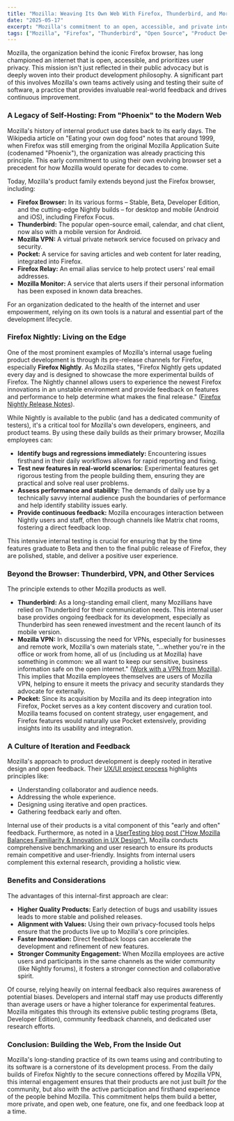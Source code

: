 ```yaml
---
title: "Mozilla: Weaving Its Own Web With Firefox, Thunderbird, and More"
date: "2025-05-17"
excerpt: "Mozilla's commitment to an open, accessible, and private internet is not just an external mission—it's deeply embedded in how they build and refine their own products. Explore how Mozilla's teams leverage their own software, from Firefox Nightly to Thunderbird and beyond, to innovate and improve."
tags: ["Mozilla", "Firefox", "Thunderbird", "Open Source", "Product Development", "Internal Testing", "User Experience", "Privacy", "Software Development Lifecycle", "Community Feedback"]
---
```


Mozilla, the organization behind the iconic Firefox browser, has long championed an internet that is open, accessible, and prioritizes user privacy. This mission isn't just reflected in their public advocacy but is deeply woven into their product development philosophy. A significant part of this involves Mozilla's own teams actively using and testing their suite of software, a practice that provides invaluable real-world feedback and drives continuous improvement.

### A Legacy of Self-Hosting: From "Phoenix" to the Modern Web

Mozilla's history of internal product use dates back to its early days. The Wikipedia article on "Eating your own dog food" notes that around 1999, when Firefox was still emerging from the original Mozilla Application Suite (codenamed "Phoenix"), the organization was already practicing this principle. This early commitment to using their own evolving browser set a precedent for how Mozilla would operate for decades to come.

Today, Mozilla's product family extends beyond just the Firefox browser, including:

* **Firefox Browser:** In its various forms – Stable, Beta, Developer Edition, and the cutting-edge Nightly builds – for desktop and mobile (Android and iOS), including Firefox Focus.
* **Thunderbird:** The popular open-source email, calendar, and chat client, now also with a mobile version for Android.
* **Mozilla VPN:** A virtual private network service focused on privacy and security.
* **Pocket:** A service for saving articles and web content for later reading, integrated into Firefox.
* **Firefox Relay:** An email alias service to help protect users' real email addresses.
* **Mozilla Monitor:** A service that alerts users if their personal information has been exposed in known data breaches.

For an organization dedicated to the health of the internet and user empowerment, relying on its own tools is a natural and essential part of the development lifecycle.

### Firefox Nightly: Living on the Edge

One of the most prominent examples of Mozilla's internal usage fueling product development is through its pre-release channels for Firefox, especially **Firefox Nightly**. As Mozilla states, "Firefox Nightly gets updated every day and is designed to showcase the more experimental builds of Firefox. The Nightly channel allows users to experience the newest Firefox innovations in an unstable environment and provide feedback on features and performance to help determine what makes the final release." ([Firefox Nightly Release Notes](https://www.mozilla.org/en-US/firefox/nightly/releasenotes/)).

While Nightly is available to the public (and has a dedicated community of testers), it's a critical tool for Mozilla's own developers, engineers, and product teams. By using these daily builds as their primary browser, Mozilla employees can:

* **Identify bugs and regressions immediately:** Encountering issues firsthand in their daily workflows allows for rapid reporting and fixing.
* **Test new features in real-world scenarios:** Experimental features get rigorous testing from the people building them, ensuring they are practical and solve real user problems.
* **Assess performance and stability:** The demands of daily use by a technically savvy internal audience push the boundaries of performance and help identify stability issues early.
* **Provide continuous feedback:** Mozilla encourages interaction between Nightly users and staff, often through channels like Matrix chat rooms, fostering a direct feedback loop.

This intensive internal testing is crucial for ensuring that by the time features graduate to Beta and then to the final public release of Firefox, they are polished, stable, and deliver a positive user experience.

### Beyond the Browser: Thunderbird, VPN, and Other Services

The principle extends to other Mozilla products as well.

* **Thunderbird:** As a long-standing email client, many Mozillians have relied on Thunderbird for their communication needs. This internal user base provides ongoing feedback for its development, especially as Thunderbird has seen renewed investment and the recent launch of its mobile version.
* **Mozilla VPN:** In discussing the need for VPNs, especially for businesses and remote work, Mozilla's own materials state, "...whether you're in the office or work from home, all of us (including us at Mozilla) have something in common: we all want to keep our sensitive, business information safe on the open internet." ([Work with a VPN from Mozilla](https://www.mozilla.org/en-US/products/vpn/resource-center/work-with-a-vpn-from-mozilla/)). This implies that Mozilla employees themselves are users of Mozilla VPN, helping to ensure it meets the privacy and security standards they advocate for externally.
* **Pocket:** Since its acquisition by Mozilla and its deep integration into Firefox, Pocket serves as a key content discovery and curation tool. Mozilla teams focused on content strategy, user engagement, and Firefox features would naturally use Pocket extensively, providing insights into its usability and integration.

### A Culture of Iteration and Feedback

Mozilla's approach to product development is deeply rooted in iterative design and open feedback. Their [UX/UI project process](https://foundation.mozilla.org/en/docs/design/websites/process-for-uxui-projects/) highlights principles like:

* Understanding collaborator and audience needs.
* Addressing the whole experience.
* Designing using iterative and open practices.
* Gathering feedback early and often.

Internal use of their products is a vital component of this "early and often" feedback. Furthermore, as noted in a [UserTesting blog post ("How Mozilla Balances Familiarity & Innovation in UX Design")](https://www.usertesting.com/resources/podcast/mozilla-ux-research-familiarity-innovation-firefox-mobile), Mozilla conducts comprehensive benchmarking and user research to ensure its products remain competitive and user-friendly. Insights from internal users complement this external research, providing a holistic view.

### Benefits and Considerations

The advantages of this internal-first approach are clear:

* **Higher Quality Products:** Early detection of bugs and usability issues leads to more stable and polished releases.
* **Alignment with Values:** Using their own privacy-focused tools helps ensure that the products live up to Mozilla's core principles.
* **Faster Innovation:** Direct feedback loops can accelerate the development and refinement of new features.
* **Stronger Community Engagement:** When Mozilla employees are active users and participants in the same channels as the wider community (like Nightly forums), it fosters a stronger connection and collaborative spirit.

Of course, relying heavily on internal feedback also requires awareness of potential biases. Developers and internal staff may use products differently than average users or have a higher tolerance for experimental features. Mozilla mitigates this through its extensive public testing programs (Beta, Developer Edition), community feedback channels, and dedicated user research efforts.

### Conclusion: Building the Web, From the Inside Out

Mozilla's long-standing practice of its own teams using and contributing to its software is a cornerstone of its development process. From the daily builds of Firefox Nightly to the secure connections offered by Mozilla VPN, this internal engagement ensures that their products are not just built *for* the community, but also *with* the active participation and firsthand experience of the people behind Mozilla. This commitment helps them build a better, more private, and open web, one feature, one fix, and one feedback loop at a time.